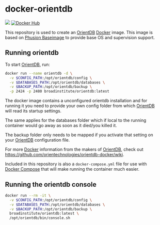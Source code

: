 docker-orientdb
===============
[![](https://badge.imagelayers.io/broadinstitute/orientdb:2.1.0.svg)](https://imagelayers.io/?images=broadinstitute/orientdb:2.1.0 'Get your own badge on imagelayers.io')
[![Docker Hub](http://img.shields.io/badge/docker-hub-brightgreen.svg?style=flat)](https://registry.hub.docker.com/u/broadinstitute/orientdb/)

This repository is used to create an [OrientDB][1] [Docker][2] image.  This image is based on [Phusion Baseimage][3] to provide base OS and supervision support.

Running orientdb
----------------

To start [OrientDB][1], run:

```bash
docker run --name orientdb -d \
  -v $CONFIG_PATH:/opt/orientdb/config \
  -v $DATABASES_PATH:/opt/orientdb/databases \
  -v $BACKUP_PATH:/opt/orientdb/backup \
  -p 2424 -p 2480 broadinstitute/orientdb:latest
```

The docker image contains a unconfigured orientdb installation and for running it you need to provide your own config folder from which [OrientDB][1] will read its startup settings.

The same applies for the databases folder which if local to the running container would go away as soon as it died/you killed it.

The backup folder only needs to be mapped if you activate that setting on your [OrientDB][1] configuration file.

For more [Docker][2] information from the makers of [OrientDB][1], check out https://github.com/orientechnologies/orientdb-docker/wiki.

Included in this repository is also a `docker-compose.yml` file for use with [Docker Compose][4] that will make running the container much easier.

Running the orientdb console
----------------------------

```bash
docker run --rm -it \
  -v $CONFIG_PATH:/opt/orientdb/config \
  -v $DATABASES_PATH:/opt/orientdb/databases \
  -v $BACKUP_PATH:/opt/orientdb/backup \
  broadinstitute/orientdb:latest \
  /opt/orientdb/bin/console.sh
```

[1]: http://www.orientdb.org "OrientDB"
[2]: https://www.docker.com/ "Docker"
[3]: http://phusion.github.io/baseimage-docker/ "Phusion Baseimage"
[4]: https://docs.docker.com/compose/ "Docker Compose"
